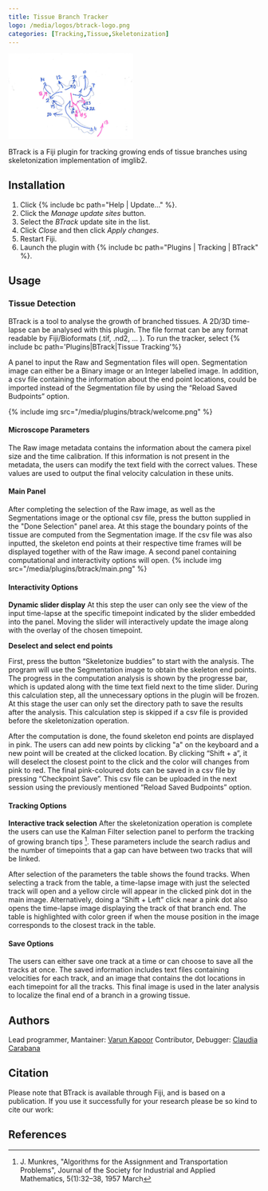 ```yaml
---
title: Tissue Branch Tracker
logo: /media/logos/btrack-logo.png
categories: [Tracking,Tissue,Skeletonization]
---
```


<img src="/media/icons/btrack.png" width="250"/> 

BTrack is a Fiji plugin for tracking growing ends of tissue branches using skeletonization implementation of imglib2.

## Installation

1.  Click {% include bc path="Help | Update..." %}.
2.  Click the *Manage update sites* button.
3.  Select the *BTrack* update site in the list.
4.  Click *Close* and then click *Apply changes*.
5.  Restart Fiji.
6.  Launch the plugin with {% include bc path="Plugins | Tracking | BTrack" %}.

## Usage

### Tissue Detection

BTrack is a tool to analyse the growth of branched tissues. A 2D/3D time-lapse can be analysed with this plugin. The file format can be any format readable by Fiji/Bioformats (.tif, .nd2, ... ). To run the tracker, select {% include bc path='Plugins|BTrack|Tissue Tracking'%}

A panel to input the Raw and Segmentation files will open. Segmentation image can either be a Binary image or an Integer labelled image. In addition, a csv file containing the information about the end point locations, could be imported instead of the Segmentation file by using the “Reload Saved Budpoints” option. 

{% include img src="/media/plugins/btrack/welcome.png" %}



#### Microscope Parameters
The Raw image metadata contains the information about the camera pixel size and the time calibration. If this information is not present in the metadata, the users can modify the text field with the correct values. These values are used to output the final velocity calculation in these units.

#### Main Panel
After completing the selection of the Raw image, as well as the Segmentations image or the optional csv file, press the button supplied in the "Done Selection" panel area. At this stage the boundary points of the tissue are computed from the Segmentation image. If the csv file was also inputted, the skeleton end points at their respective time frames will be displayed together with of the Raw image. A second panel containing computational and interactivity options will open.
{% include img src="/media/plugins/btrack/main.png" %}


#### Interactivity Options

**Dynamic slider display**
At this step the user can only see the view of the input time-lapse at the specific timepoint indicated by the slider embedded into the panel. Moving the slider will interactively update the image along with the overlay of the chosen timepoint.

**Deselect and select end points**

First, press the button “Skeletonize buddies” to start with the analysis. The program will use the Segmentation image to obtain the skeleton end points. The progress in the computation analysis is shown by the progresse bar, which is updated along with the time text field next to the time slider. During this calculation step, all the unnecessary options in the plugin will be frozen. At this stage the user can only set the directory path to save the results after the analysis. This calculation step is skipped if a csv file is provided before the skeletonization operation.

After the computation is done, the found skeleton end points are displayed in pink. The users can add new points by clicking "a" on the keyboard and a new point will be created at the clicked location. By clicking “Shift + a”, it will deselect the closest point to the click and the color will changes from pink to red. The final pink-coloured dots can be saved in a csv file by pressing “Checkpoint Save”. This csv file can be uploaded in the next session using the previously mentioned “Reload Saved Budpoints” option. 

#### Tracking Options

**Interactive track selection**
After the skeletonization operation is complete the users can use the Kalman Filter selection panel to perform the tracking of growing branch tips [^1]. These parameters include the search radius and the number of timepoints that a gap can have between two tracks that will be linked. 

After selection of the parameters the table shows the found tracks. When selecting a track from the table, a time-lapse image with just the selected track will open and a yellow circle will appear in the clicked pink dot in the main image. Alternatively, doing a “Shift + Left” click near a pink dot also opens the time-lapse image displaying the track of that branch end. The table is highlighted with color green if when the mouse position in the image corresponds to the closest track in the table.


#### Save Options
The users can either save one track at a time or can choose to save all the tracks at once. The saved information includes text files containing velocities for each track, and an image that contains the dot locations in each timepoint for all the tracks. This final image is used in the later analysis to localize the final end of a branch in a growing tissue.
## Authors

Lead programmer, Mantainer: [Varun Kapoor](people/kapoorlab)
Contributor, Debugger: [Claudia Carabana](/people/claudiacarabana)

## Citation

Please note that BTrack is available through Fiji, and is based on a publication. If you use it successfully for your research please be so kind to cite our work:

## References

[^1]: J. Munkres, "Algorithms for the Assignment and Transportation Problems", Journal of the Society for Industrial and Applied Mathematics, 5(1):32–38, 1957 March
